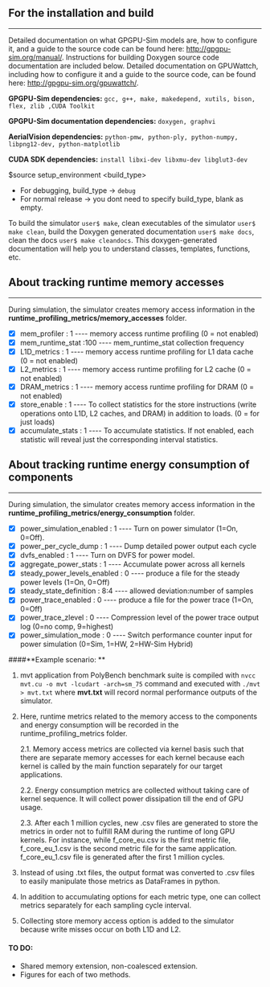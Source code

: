 ## For the installation and build
---------------------------------
Detailed documentation on what GPGPU-Sim models are, how to configure it, and a
guide to the source code can be found here: <http://gpgpu-sim.org/manual/>.
Instructions for building Doxygen source code documentation are included below.
Detailed documentation on GPUWattch, including how to configure it and a guide
to the source code, can be found here: <http://gpgpu-sim.org/gpuwattch/>.

**GPGPU-Sim dependencies:** ```gcc, g++, make, makedepend, xutils, bison, flex, zlib ,CUDA Toolkit```

**GPGPU-Sim documentation dependencies:** ```doxygen, graphvi```

**AerialVision dependencies:** ```python-pmw, python-ply, python-numpy, libpng12-dev, python-matplotlib```

**CUDA SDK dependencies:** ```install libxi-dev libxmu-dev libglut3-dev```

$source setup_environment <build_type> 
 - For debugging, build_type -> ```debug```
 - For normal release -> you dont need to specify build_type, blank as empty.

To build the simulator ```user$ make```, clean executables of the simulator ```user$ make clean```, build the Doxygen generated documentation ```user$ make docs```, clean the docs ```user$ make cleandocs```. This doxygen-generated documentation will help you to understand classes, templates, functions, etc.

## About tracking runtime memory accesses
-------------------------------------------
During simulation, the simulator creates memory access information in the **runtime_profiling_metrics/memory_accesses** folder. 
 - [x] mem_profiler : 1 ---- memory access runtime profiling (0 = not enabled)
 - [x] mem_runtime_stat :100 ---- mem_runtime_stat collection frequency
 - [x] L1D_metrics : 1 ---- memory access runtime profiling for L1 data cache (0 = not enabled)
 - [x] L2_metrics : 1 ---- memory access runtime profiling for L2 cache (0 = not enabled)
 - [x] DRAM_metrics : 1 ---- memory access runtime profiling for DRAM (0 = not enabled)
 - [x] store_enable : 1 ---- To collect statistics for the store instructions (write operations onto L1D, L2 caches, and DRAM) in addition to loads. (0 = for just loads)
 - [x] accumulate_stats : 1 ---- To accumulate statistics. If not enabled, each statistic will reveal just the corresponding interval statistics.

## About tracking runtime energy consumption of components
-------------------------------------------
During simulation, the simulator creates memory access information in the **runtime_profiling_metrics/energy_consumption** folder. 
 - [x] power_simulation_enabled : 1 ---- Turn on power simulator (1=On, 0=Off).
 - [x] power_per_cycle_dump : 1 ---- Dump detailed power output each cycle
 - [x] dvfs_enabled : 1 ---- Turn on DVFS for power model.
 - [x] aggregate_power_stats : 1 ---- Accumulate power across all kernels
 - [x] steady_power_levels_enabled :  0 ---- produce a file for the steady power levels (1=On, 0=Off)
 - [x] steady_state_definition : 8:4 ---- allowed deviation:number of samples
 - [x] power_trace_enabled : 0 ---- produce a file for the power trace (1=On, 0=Off) 
 - [x] power_trace_zlevel : 0 ---- Compression level of the power trace output log (0=no comp, 9=highest)
 - [x] power_simulation_mode : 0 ---- Switch performance counter input for power simulation (0=Sim, 1=HW, 2=HW-Sim Hybrid)

####**Example scenario: **
1. mvt application from PolyBench benchmark suite is compiled with ```nvcc mvt.cu -o mvt -lcudart -arch=sm_75``` command and executed with ```./mvt > mvt.txt``` where **mvt.txt** will record normal performance outputs of the simulator. 
2. Here, runtime metrics related to the memory access to the components and energy consumption will be recorded in the runtime_profiling_metrics folder.
	
	2.1. Memory access metrics are collected via kernel basis such that there are separate memory accesses for each kernel because each kernel is called by the main function separately for our target applications.
	
	2.2. Energy consumption metrics are collected without taking care of kernel sequence. It will collect power dissipation till the end of GPU usage.
	
	2.3. After each 1 million cycles, new .csv files are generated to store the metrics in order not to fulfill RAM during the runtime of long GPU kernels. For instance, while f_core_eu.csv is the first metric file, f_core_eu_1.csv is the second metric file for the same application. f_core_eu_1.csv file is generated after the first 1 million cycles.
3. Instead of using .txt files, the output format was converted to .csv files to easily manipulate those metrics as DataFrames in python.
4. In addition to accumulating options for each metric type, one can collect metrics separately for each sampling cycle interval.
5. Collecting store memory access option is added to the simulator because write misses occur on both L1D and L2.



#### TO DO:
- Shared memory extension, non-coalesced extension.
- Figures for each of two methods. 
